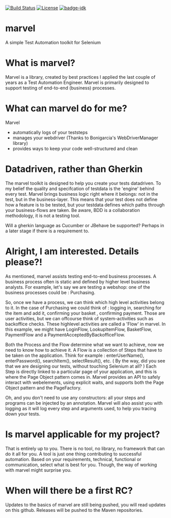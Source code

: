 [![Build Status](https://travis-ci.org/ingmargoudt/marvel.svg?branch=master)](https://travis-ci.org/ingmargoudt/marvel) [![License](https://img.shields.io/badge/License-Apache%202.0-blue.svg)](https://opensource.org/licenses/Apache-2.0) [![badge-jdk](https://img.shields.io/badge/jdk-8-green.svg)](http://www.oracle.com/technetwork/java/javase/downloads/index.html)



# marvel
A simple Test Automation toolkit for Selenium

# What is marvel?
Marvel is a library, created by best practices I applied the last couple of years as a Test Automation Engineer. Marvel is 
primarily designed to support testing of end-to-end (business) processes. 

# What can marvel do for me?
Marvel 
* automatically logs of your teststeps
* manages your webdriver (Thanks to Bonigarcia's WebDriverManager library)
* provides ways to keep your code well-structured and clean 

# Datadriven, rather than Gherkin
The marvel toolkit is designed to help you create your tests datadriven. To my belief the quality and specifcation 
of testdata is the 'engine' behind every test. Marvel brings business logic right where it belongs: not in the test, but in the business-layer. 
This means that your test does not define how a feature is to be tested, but your testdata defines which paths through your business-flows are taken.
Be aware, BDD is a collaboration methodology, it is not a testing tool. 

Will a gherkin language as Cucumber or JBehave be supported? 
Perhaps in a later stage if there is a requirement to. 

# Alright, I am interested. Details please?!
As mentioned, marvel assists testing end-to-end business processes. A business process often is static and defined by higher level business analysts.
For example, let's say we are testing a webshop: one of the business processes could be : Purchasing.

So, once we have a process, we can think which high level activities belong to it. In the case of Purchasing we could think of : logging in, searching for the item and add it, confirming your basket , confirming payment.
Those are user activities, but we can offcourse think of system-activities such as backoffice checks. These highlevel activities are called a 'Flow' in marvel.
In this example, we might have LoginFlow, LookupItemFlow, BasketFlow, PaymentFlow and a PaymentAcceptedByBackofficeFlow.

Both the Process and the Flow determine what we want to achieve, now we need to know how to achieve it. A Flow is a collection of Steps that have to be taken on the application. 
Think for example : enterUserName(), enterPassword(), searchItem(), selectResult(), etc. 
( By the way, did you see that we are designing our tests, without touching Selenium at all? )
Each Step is directly linked to a particular page of your application, and this is where the Page Object pattern comes in. Marvel provides
an API to safely interact with webelements, using explicit waits, and supports both the Page Object pattern and the PageFactory.

Oh, and you don't need to use any constructors: all your steps and programs can be injected by an annotation. Marvel will also assist  you with logging
as it will log every step and arguments used, to help you tracing down your tests.

# Is marvel applicable for my project?
That is entirely up to you. There is no tool, no library, no framework that can do it all for you. A tool is just one thing contributing to successful automation. Based on your requirements, technical, functional or communication, select what is best for you. Though, the way of working with marvel might surprise you.

# When will there be a first RC?
Updates to the basics of marvel are still being pushed, you will read updates on this github. Releases will be pushed to the Maven repositories.
